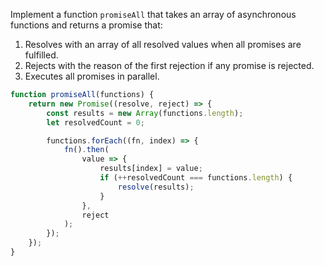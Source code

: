 Implement a function `promiseAll` that takes an array of asynchronous functions and returns a promise that:
1. Resolves with an array of all resolved values when all promises are fulfilled.
2. Rejects with the reason of the first rejection if any promise is rejected.
3. Executes all promises in parallel.

```javascript
function promiseAll(functions) {
    return new Promise((resolve, reject) => {
        const results = new Array(functions.length);
        let resolvedCount = 0;

        functions.forEach((fn, index) => {
            fn().then(
                value => {
                    results[index] = value;
                    if (++resolvedCount === functions.length) {
                        resolve(results);
                    }
                },
                reject
            );
        });
    });
}
```
